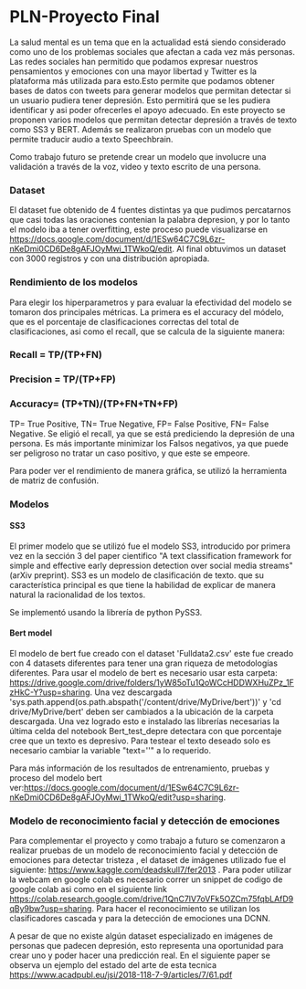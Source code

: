 # PLN-Proyecto Final

La salud mental es un tema que en la actualidad está siendo considerado como uno de los problemas sociales que afectan a cada vez más personas. 
Las redes sociales han permitido que podamos expresar nuestros pensamientos y emociones con una mayor libertad y Twitter es la plataforma más utilizada para esto.Esto permite que podamos obtener bases de datos con tweets para generar modelos que permitan detectar si un usuario pudiera tener depresión. Esto permitirá que se les pudiera identificar y asi poder ofrecerles el apoyo adecuado.
En este proyecto se proponen varios modelos que permitan detectar depresión a través de texto como SS3 y BERT. Además se realizaron pruebas con un modelo que permite traducir audio a texto Speechbrain. 


Como trabajo futuro se pretende crear un modelo que involucre una validación a través de la voz, video y texto escrito de una persona. 


### Dataset 

El dataset fue obtenido de 4 fuentes distintas ya que pudimos percatarnos que casi todas las oraciones contenian la palabra depresion, y por lo tanto el modelo iba a tener overfitting, este proceso puede visualizarse en https://docs.google.com/document/d/1ESw64C7C9L6zr-nKeDmi0CD6De8gAFJOyMwi_1TWkoQ/edit. Al final obtuvimos un dataset con 3000 registros y con una distribución apropiada. 



### Rendimiento de los modelos 
Para elegir los hiperparametros y para evaluar la efectividad del modelo se tomaron dos principales métricas. La primera es el accuracy del módelo, que es el porcentaje de clasificaciones correctas del total de clasificaciones, asi como el recall, que se calcula de la siguiente manera: 
### Recall = TP/(TP+FN)
### Precision = TP/(TP+FP)
### Accuracy= (TP+TN)/(TP+FN+TN+FP)
TP= True Positive, 
TN= True Negative,
FP= False Positive, 
FN= False Negative.
Se eligió el recall, ya que se está prediciendo la depresión de una persona. Es más importante minimizar los Falsos negativos, ya que puede ser peligroso no tratar un caso positivo, y que este se empeore.

Para poder ver el rendimiento de manera gráfica, se utilizó la herramienta de matriz de confusión.

### Modelos
#### SS3
El primer modelo que se utilizó fue el modelo SS3, introducido por primera vez en la sección 3 del paper cientifico "A text classification framework for simple and effective early depression detection over social media streams" (arXiv preprint). SS3 es un modelo de clasificación de texto. que su característica principal es que tiene la habilidad de explicar de manera natural la racionalidad de los textos.

Se implementó usando la librería de python PySS3.
#### Bert model
El modelo de bert fue creado con el dataset 'Fulldata2.csv' este fue creado con 4 datasets diferentes para tener una gran riqueza de metodologías diferentes. 
Para usar el modelo de bert es necesario usar esta carpeta: https://drive.google.com/drive/folders/1yW85oTu1QoWCcHDDWXHuZPz_1FzHkC-Y?usp=sharing.
Una vez descargada 'sys.path.append(os.path.abspath('/content/drive/MyDrive/bert'))' y 'cd drive/MyDrive/bert' deben ser cambiados a la ubicación de la carpeta descargada. Una vez logrado esto e instalado las librerías necesarias la última celda del notebook Bert_test_depre detectara con que porcentaje cree que un texto es depresivo. Para testear el texto deseado solo es necesario cambiar la variable "text=''" a lo requerido. 

Para más información de los resultados de entrenamiento, pruebas y proceso del modelo bert ver:https://docs.google.com/document/d/1ESw64C7C9L6zr-nKeDmi0CD6De8gAFJOyMwi_1TWkoQ/edit?usp=sharing.

### Modelo de reconocimiento facial y detección de emociones
Para complementar el proyecto y como trabajo a futuro se comenzaron a realizar pruebas de un modelo de reconocimiento facial y detección de emociones para detectar tristeza , el dataset de imágenes utilizado fue el siguiente: https://www.kaggle.com/deadskull7/fer2013 . Para poder utilizar la webcam en google colab es necesario correr un snippet de codigo de google colab asi como en el siguiente link https://colab.research.google.com/drive/1QnC7lV7oVFk5OZCm75fqbLAfD9qBy9bw?usp=sharing. Para hacer el reconocimiento se utilizan los clasificadores cascada y para la detección de emociones una DCNN.  

A pesar de que no existe algún dataset especializado en imágenes de personas que padecen depresión, esto representa una oportunidad para crear uno y poder hacer una predicción real. 
En el siguiente paper se observa un ejemplo del estado del arte de esta tecnica https://www.acadpubl.eu/jsi/2018-118-7-9/articles/7/61.pdf



